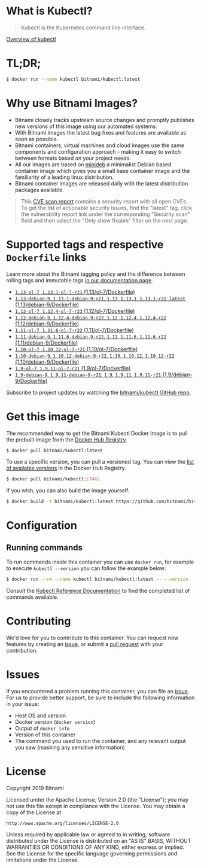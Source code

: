 
# What is Kubectl?

> Kubectl is the Kubernetes command line interface.

[Overview of kubectl](https://kubernetes.io/docs/reference/kubectl/overview/)

# TL;DR;

```bash
$ docker run --name kubectl bitnami/kubectl:latest
```

# Why use Bitnami Images?

* Bitnami closely tracks upstream source changes and promptly publishes new versions of this image using our automated systems.
* With Bitnami images the latest bug fixes and features are available as soon as possible.
* Bitnami containers, virtual machines and cloud images use the same components and configuration approach - making it easy to switch between formats based on your project needs.
* All our images are based on [minideb](https://github.com/bitnami/minideb) a minimalist Debian based container image which gives you a small base container image and the familiarity of a leading linux distribution.
* Bitnami container images are released daily with the latest distribution packages available.


> This [CVE scan report](https://quay.io/repository/bitnami/kubectl?tab=tags) contains a security report with all open CVEs. To get the list of actionable security issues, find the "latest" tag, click the vulnerability report link under the corresponding "Security scan" field and then select the "Only show fixable" filter on the next page.

# Supported tags and respective `Dockerfile` links

Learn more about the Bitnami tagging policy and the difference between rolling tags and immutable tags [in our documentation page](https://docs.bitnami.com/containers/how-to/understand-rolling-tags-containers/).


* [`1.13-ol-7`, `1.13.1-ol-7-r21` (1.13/ol-7/Dockerfile)](https://github.com/bitnami/bitnami-docker-kubectl/blob/1.13.1-ol-7-r21/1.13/ol-7/Dockerfile)
* [`1.13-debian-9`, `1.13.1-debian-9-r21`, `1.13`, `1.13.1`, `1.13.1-r21`, `latest` (1.13/debian-9/Dockerfile)](https://github.com/bitnami/bitnami-docker-kubectl/blob/1.13.1-debian-9-r21/1.13/debian-9/Dockerfile)
* [`1.12-ol-7`, `1.12.4-ol-7-r23` (1.12/ol-7/Dockerfile)](https://github.com/bitnami/bitnami-docker-kubectl/blob/1.12.4-ol-7-r23/1.12/ol-7/Dockerfile)
* [`1.12-debian-9`, `1.12.4-debian-9-r22`, `1.12`, `1.12.4`, `1.12.4-r22` (1.12/debian-9/Dockerfile)](https://github.com/bitnami/bitnami-docker-kubectl/blob/1.12.4-debian-9-r22/1.12/debian-9/Dockerfile)
* [`1.11-ol-7`, `1.11.6-ol-7-r22` (1.11/ol-7/Dockerfile)](https://github.com/bitnami/bitnami-docker-kubectl/blob/1.11.6-ol-7-r22/1.11/ol-7/Dockerfile)
* [`1.11-debian-9`, `1.11.6-debian-9-r22`, `1.11`, `1.11.6`, `1.11.6-r22` (1.11/debian-9/Dockerfile)](https://github.com/bitnami/bitnami-docker-kubectl/blob/1.11.6-debian-9-r22/1.11/debian-9/Dockerfile)
* [`1.10-ol-7`, `1.10.12-ol-7-r21` (1.10/ol-7/Dockerfile)](https://github.com/bitnami/bitnami-docker-kubectl/blob/1.10.12-ol-7-r21/1.10/ol-7/Dockerfile)
* [`1.10-debian-9`, `1.10.12-debian-9-r22`, `1.10`, `1.10.12`, `1.10.12-r22` (1.10/debian-9/Dockerfile)](https://github.com/bitnami/bitnami-docker-kubectl/blob/1.10.12-debian-9-r22/1.10/debian-9/Dockerfile)
* [`1.9-ol-7`, `1.9.11-ol-7-r21` (1.9/ol-7/Dockerfile)](https://github.com/bitnami/bitnami-docker-kubectl/blob/1.9.11-ol-7-r21/1.9/ol-7/Dockerfile)
* [`1.9-debian-9`, `1.9.11-debian-9-r21`, `1.9`, `1.9.11`, `1.9.11-r21` (1.9/debian-9/Dockerfile)](https://github.com/bitnami/bitnami-docker-kubectl/blob/1.9.11-debian-9-r21/1.9/debian-9/Dockerfile)

Subscribe to project updates by watching the [bitnami/kubectl GitHub repo](https://github.com/bitnami/bitnami-docker-kubectl).

# Get this image

The recommended way to get the Bitnami Kubectl Docker Image is to pull the prebuilt image from the [Docker Hub Registry](https://hub.docker.com/r/bitnami/kubectl).

```bash
$ docker pull bitnami/kubectl:latest
```

To use a specific version, you can pull a versioned tag. You can view the [list of available versions](https://hub.docker.com/r/bitnami/kubectl/tags/) in the Docker Hub Registry.

```bash
$ docker pull bitnami/kubectl:[TAG]
```

If you wish, you can also build the image yourself.

```bash
$ docker build -t bitnami/kubectl:latest https://github.com/bitnami/bitnami-docker-kubectl.git
```

# Configuration

## Running commands

To run commands inside this container you can use `docker run`, for example to execute `kubectl --version` you can follow the example below:

```bash
$ docker run --rm --name kubectl bitnami/kubectl:latest -- --version
```

Consult the [Kubectl Reference Documentation](https://kubernetes.io/docs/reference/generated/kubectl/kubectl-commands) to find the completed list of commands available.

# Contributing

We'd love for you to contribute to this container. You can request new features by creating an [issue](https://github.com/bitnami/bitnami-docker-kubectl/issues), or submit a [pull request](https://github.com/bitnami/bitnami-docker-kubectl/pulls) with your contribution.

# Issues

If you encountered a problem running this container, you can file an [issue](https://github.com/bitnami/bitnami-docker-kubectl/issues). For us to provide better support, be sure to include the following information in your issue:

- Host OS and version
- Docker version (`docker version`)
- Output of `docker info`
- Version of this container
- The command you used to run the container, and any relevant output you saw (masking any sensitive information)

# License

Copyright 2019 Bitnami

Licensed under the Apache License, Version 2.0 (the "License");
you may not use this file except in compliance with the License.
You may obtain a copy of the License at

    http://www.apache.org/licenses/LICENSE-2.0

Unless required by applicable law or agreed to in writing, software
distributed under the License is distributed on an "AS IS" BASIS,
WITHOUT WARRANTIES OR CONDITIONS OF ANY KIND, either express or implied.
See the License for the specific language governing permissions and
limitations under the License.
